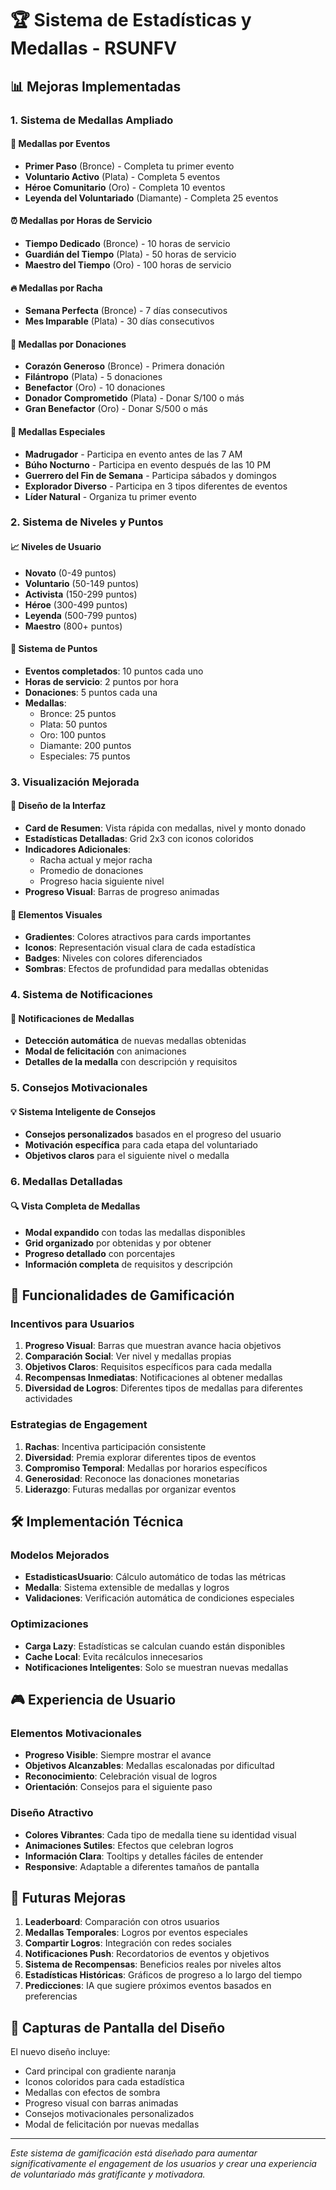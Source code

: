 # 🏆 Sistema de Estadísticas y Medallas - RSUNFV

## 📊 Mejoras Implementadas

### 1. Sistema de Medallas Ampliado

#### 🥉 Medallas por Eventos
- **Primer Paso** (Bronce) - Completa tu primer evento
- **Voluntario Activo** (Plata) - Completa 5 eventos
- **Héroe Comunitario** (Oro) - Completa 10 eventos
- **Leyenda del Voluntariado** (Diamante) - Completa 25 eventos

#### ⏰ Medallas por Horas de Servicio
- **Tiempo Dedicado** (Bronce) - 10 horas de servicio
- **Guardián del Tiempo** (Plata) - 50 horas de servicio
- **Maestro del Tiempo** (Oro) - 100 horas de servicio

#### 🔥 Medallas por Racha
- **Semana Perfecta** (Bronce) - 7 días consecutivos
- **Mes Imparable** (Plata) - 30 días consecutivos

#### 💝 Medallas por Donaciones
- **Corazón Generoso** (Bronce) - Primera donación
- **Filántropo** (Plata) - 5 donaciones
- **Benefactor** (Oro) - 10 donaciones
- **Donador Comprometido** (Plata) - Donar S/100 o más
- **Gran Benefactor** (Oro) - Donar S/500 o más

#### 🌟 Medallas Especiales
- **Madrugador** - Participa en evento antes de las 7 AM
- **Búho Nocturno** - Participa en evento después de las 10 PM
- **Guerrero del Fin de Semana** - Participa sábados y domingos
- **Explorador Diverso** - Participa en 3 tipos diferentes de eventos
- **Líder Natural** - Organiza tu primer evento

### 2. Sistema de Niveles y Puntos

#### 📈 Niveles de Usuario
- **Novato** (0-49 puntos)
- **Voluntario** (50-149 puntos)
- **Activista** (150-299 puntos)
- **Héroe** (300-499 puntos)
- **Leyenda** (500-799 puntos)
- **Maestro** (800+ puntos)

#### 🎯 Sistema de Puntos
- **Eventos completados**: 10 puntos cada uno
- **Horas de servicio**: 2 puntos por hora
- **Donaciones**: 5 puntos cada una
- **Medallas**:
  - Bronce: 25 puntos
  - Plata: 50 puntos
  - Oro: 100 puntos
  - Diamante: 200 puntos
  - Especiales: 75 puntos

### 3. Visualización Mejorada

#### 📱 Diseño de la Interfaz
- **Card de Resumen**: Vista rápida con medallas, nivel y monto donado
- **Estadísticas Detalladas**: Grid 2x3 con iconos coloridos
- **Indicadores Adicionales**: 
  - Racha actual y mejor racha
  - Promedio de donaciones
  - Progreso hacia siguiente nivel
- **Progreso Visual**: Barras de progreso animadas

#### 🎨 Elementos Visuales
- **Gradientes**: Colores atractivos para cards importantes
- **Iconos**: Representación visual clara de cada estadística
- **Badges**: Niveles con colores diferenciados
- **Sombras**: Efectos de profundidad para medallas obtenidas

### 4. Sistema de Notificaciones

#### 🎉 Notificaciones de Medallas
- **Detección automática** de nuevas medallas obtenidas
- **Modal de felicitación** con animaciones
- **Detalles de la medalla** con descripción y requisitos

### 5. Consejos Motivacionales

#### 💡 Sistema Inteligente de Consejos
- **Consejos personalizados** basados en el progreso del usuario
- **Motivación específica** para cada etapa del voluntariado
- **Objetivos claros** para el siguiente nivel o medalla

### 6. Medallas Detalladas

#### 🔍 Vista Completa de Medallas
- **Modal expandido** con todas las medallas disponibles
- **Grid organizado** por obtenidas y por obtener
- **Progreso detallado** con porcentajes
- **Información completa** de requisitos y descripción

## 🎯 Funcionalidades de Gamificación

### Incentivos para Usuarios
1. **Progreso Visual**: Barras que muestran avance hacia objetivos
2. **Comparación Social**: Ver nivel y medallas propias
3. **Objetivos Claros**: Requisitos específicos para cada medalla
4. **Recompensas Inmediatas**: Notificaciones al obtener medallas
5. **Diversidad de Logros**: Diferentes tipos de medallas para diferentes actividades

### Estrategias de Engagement
1. **Rachas**: Incentiva participación consistente
2. **Diversidad**: Premia explorar diferentes tipos de eventos
3. **Compromiso Temporal**: Medallas por horarios específicos
4. **Generosidad**: Reconoce las donaciones monetarias
5. **Liderazgo**: Futuras medallas por organizar eventos

## 🛠️ Implementación Técnica

### Modelos Mejorados
- **EstadisticasUsuario**: Cálculo automático de todas las métricas
- **Medalla**: Sistema extensible de medallas y logros
- **Validaciones**: Verificación automática de condiciones especiales

### Optimizaciones
- **Carga Lazy**: Estadísticas se calculan cuando están disponibles
- **Cache Local**: Evita recálculos innecesarios
- **Notificaciones Inteligentes**: Solo se muestran nuevas medallas

## 🎮 Experiencia de Usuario

### Elementos Motivacionales
- **Progreso Visible**: Siempre mostrar el avance
- **Objetivos Alcanzables**: Medallas escalonadas por dificultad
- **Reconocimiento**: Celebración visual de logros
- **Orientación**: Consejos para el siguiente paso

### Diseño Atractivo
- **Colores Vibrantes**: Cada tipo de medalla tiene su identidad visual
- **Animaciones Sutiles**: Efectos que celebran logros
- **Información Clara**: Tooltips y detalles fáciles de entender
- **Responsive**: Adaptable a diferentes tamaños de pantalla

## 🚀 Futuras Mejoras

1. **Leaderboard**: Comparación con otros usuarios
2. **Medallas Temporales**: Logros por eventos especiales
3. **Compartir Logros**: Integración con redes sociales
4. **Notificaciones Push**: Recordatorios de eventos y objetivos
5. **Sistema de Recompensas**: Beneficios reales por niveles altos
6. **Estadísticas Históricas**: Gráficos de progreso a lo largo del tiempo
7. **Predicciones**: IA que sugiere próximos eventos basados en preferencias

## 📱 Capturas de Pantalla del Diseño

El nuevo diseño incluye:
- Card principal con gradiente naranja
- Iconos coloridos para cada estadística
- Medallas con efectos de sombra
- Progreso visual con barras animadas
- Consejos motivacionales personalizados
- Modal de felicitación por nuevas medallas

---

*Este sistema de gamificación está diseñado para aumentar significativamente el engagement de los usuarios y crear una experiencia de voluntariado más gratificante y motivadora.*
